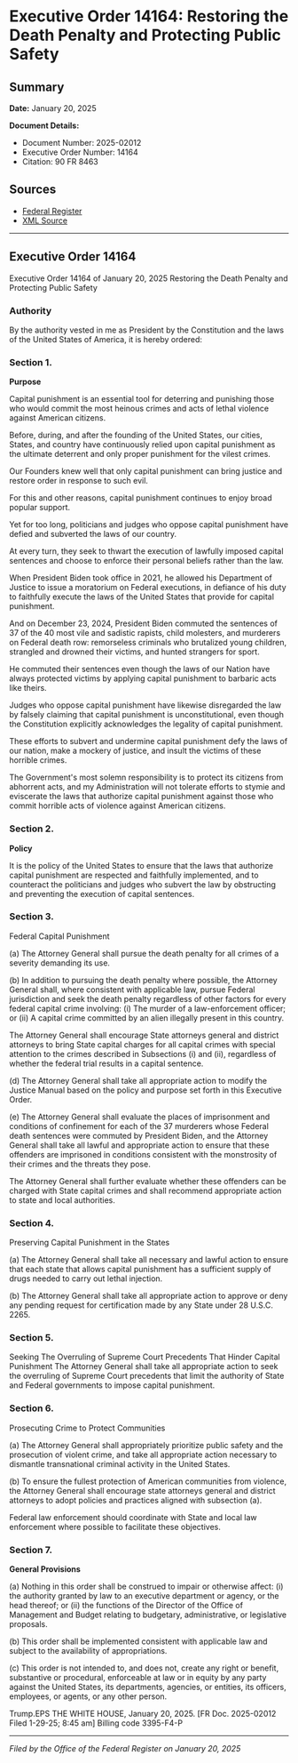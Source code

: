 # Executive Order 14164: Restoring the Death Penalty and Protecting Public Safety

## Summary

**Date:** January 20, 2025

**Document Details:**
- Document Number: 2025-02012
- Executive Order Number: 14164
- Citation: 90 FR 8463

## Sources
- [Federal Register](https://www.federalregister.gov/documents/2025/01/30/2025-02012/restoring-the-death-penalty-and-protecting-public-safety)
- [XML Source](https://www.federalregister.gov/documents/full_text/xml/2025/01/30/2025-02012.xml)

---

## Executive Order 14164

Executive Order 14164 of January 20, 2025
Restoring the Death Penalty and Protecting Public Safety
### Authority

By the authority vested in me as President by the Constitution and the laws of the United States of America, it is hereby ordered:
### Section 1.

**Purpose**

Capital punishment is an essential tool for deterring and punishing those who would commit the most heinous crimes and acts of lethal violence against American citizens.

Before, during, and after the founding of the United States, our cities, States, and country have continuously relied upon capital punishment as the ultimate deterrent and only proper punishment for the vilest crimes.

Our Founders knew well that only capital punishment can bring justice and restore order in response to such evil.

For this and other reasons, capital punishment continues to enjoy broad popular support.

Yet for too long, politicians and judges who oppose capital punishment have defied and subverted the laws of our country.

At every turn, they seek to thwart the execution of lawfully imposed capital sentences and choose to enforce their personal beliefs rather than the law.

When President Biden took office in 2021, he allowed his Department of Justice to issue a moratorium on Federal executions, in defiance of his duty to faithfully execute the laws of the United States that provide for capital punishment.

And on December 23, 2024, President Biden commuted the sentences of 37 of the 40 most vile and sadistic rapists, child molesters, and murderers on Federal death row: remorseless criminals who brutalized young children, strangled and drowned their victims, and hunted strangers for sport.

He commuted their sentences even though the laws of our Nation have always protected victims by applying capital punishment to barbaric acts like theirs.

Judges who oppose capital punishment have likewise disregarded the law by falsely claiming that capital punishment is unconstitutional, even though the Constitution explicitly acknowledges the legality of capital punishment.

These efforts to subvert and undermine capital punishment defy the laws of our nation, make a mockery of justice, and insult the victims of these horrible crimes.

The Government's most solemn responsibility is to protect its citizens from abhorrent acts, and my Administration will not tolerate efforts to stymie and eviscerate the laws that authorize capital punishment against those who commit horrible acts of violence against American citizens.
### Section 2.

**Policy**

It is the policy of the United States to ensure that the laws that authorize capital punishment are respected and faithfully implemented, and to counteract the politicians and judges who subvert the law by obstructing and preventing the execution of capital sentences.
### Section 3.

Federal Capital Punishment

(a) The Attorney General shall pursue the death penalty for all crimes of a severity demanding its use.

(b) In addition to pursuing the death penalty where possible, the Attorney General shall, where consistent with applicable law, pursue Federal jurisdiction and seek the death penalty regardless of other factors for every federal capital crime involving:
    (i) The murder of a law-enforcement officer; or
    (ii) A capital crime committed by an alien illegally present in this country.

The Attorney General shall encourage State attorneys general and district attorneys to bring State capital charges for all capital crimes with special 
attention to the crimes described in Subsections (i) and (ii), regardless of whether the federal trial results in a capital sentence.

(d) The Attorney General shall take all appropriate action to modify the Justice Manual based on the policy and purpose set forth in this Executive Order.

(e) The Attorney General shall evaluate the places of imprisonment and conditions of confinement for each of the 37 murderers whose Federal death sentences were commuted by President Biden, and the Attorney General shall take all lawful and appropriate action to ensure that these offenders are imprisoned in conditions consistent with the monstrosity of their crimes and the threats they pose.

The Attorney General shall further evaluate whether these offenders can be charged with State capital crimes and shall recommend appropriate action to state and local authorities.
### Section 4.

Preserving Capital Punishment in the States

(a) The Attorney General shall take all necessary and lawful action to ensure that each state that allows capital punishment has a sufficient supply of drugs needed to carry out lethal injection.

(b) The Attorney General shall take all appropriate action to approve or deny any pending request for certification made by any State under 28 U.S.C. 2265.
### Section 5.

Seeking The Overruling of Supreme Court Precedents That Hinder Capital Punishment
The Attorney General shall take all appropriate action to seek the overruling of Supreme Court precedents that limit the authority of State and Federal governments to impose capital punishment.
### Section 6.

Prosecuting Crime to Protect Communities

(a) The Attorney General shall appropriately prioritize public safety and the prosecution of violent crime, and take all appropriate action necessary to dismantle transnational criminal activity in the United States.

(b) To ensure the fullest protection of American communities from violence, the Attorney General shall encourage state attorneys general and district attorneys to adopt policies and practices aligned with subsection (a).

Federal law enforcement should coordinate with State and local law enforcement where possible to facilitate these objectives.
### Section 7.

**General Provisions**

(a) Nothing in this order shall be construed to impair or otherwise affect:
    (i) the authority granted by law to an executive department or agency, or the head thereof; or
    (ii) the functions of the Director of the Office of Management and Budget relating to budgetary, administrative, or legislative proposals.

(b) This order shall be implemented consistent with applicable law and subject to the availability of appropriations.

(c) This order is not intended to, and does not, create any right or benefit, substantive or procedural, enforceable at law or in equity by any party against the United States, its departments, agencies, or entities, its officers, employees, or agents, or any other person.

Trump.EPS
THE WHITE HOUSE,
January 20, 2025.
[FR Doc. 2025-02012 
Filed 1-29-25; 8:45 am]
Billing code 3395-F4-P

---

*Filed by the Office of the Federal Register on January 20, 2025*

